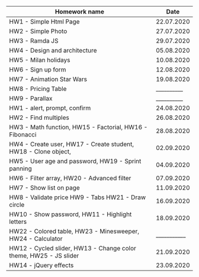| Homework name                                                     | Date       |
|-------------------------------------------------------------------|------------|
| HW1 - Simple Html Page                                            | 22.07.2020 |
| HW2 - Simple Photo                                                | 27.07.2020 |
| HW3 - Ramda JS                                                    | 29.07.2020 |
| HW4 - Design and architecture                                     | 05.08.2020 |
| HW5 - Milan holidays                                              | 10.08.2020 |
| HW6 - Sign up form                                                | 12.08.2020 |
| HW7 - Animation Star Wars                                         | 19.08.2020 |
| HW8 - Pricing Table                                               | __________ |
| HW9 - Parallax                                                    | __________ |
| HW1 - alert, prompt, confirm                                      | 24.08.2020 |
| HW2 - Find multiples                                              | 26.08.2020 |
| HW3 - Math function, HW15 - Factorial, HW16 - Fibonacci           | 28.08.2020 |
| HW4 - Create user, HW17 - Create student, HW18 - Clone object,    | 02.09.2020 |
| HW5 - User age and password, HW19 - Sprint panning                | 04.09.2020 |
| HW6 - Filter array, HW20 - Advanced filter                        | 07.09.2020 |
| HW7 - Show list on page                                           | 11.09.2020 |
| HW8 - Validate price HW9 - Tabs HW21 - Draw circle                | 16.09.2020 |
| HW10 - Show password,   HW11 - Highlight letters                  | 18.09.2020 |
| HW22 - Colored table, HW23 - Minesweeper, HW24 - Calculator       |___________ |
| HW12 - Cycled slider, HW13 - Change color theme, HW25 - JS slider | 21.09.2020 |
| HW14 -  jQuery effects                                            | 23.09.2020 |